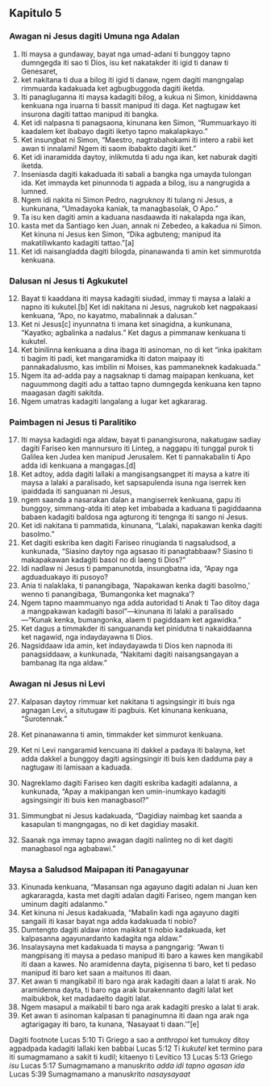 Kapitulo 5
----------

### Awagan ni Jesus dagiti Umuna nga Adalan

1. Iti maysa a gundaway, bayat nga umad-adani ti bunggoy tapno dumngegda iti sao ti Dios, isu ket nakatakder iti igid ti danaw ti Genesaret,
2. ket nakitana ti dua a bilog iti igid ti danaw, ngem dagiti mangngalap rimmuarda kadakuada ket agbugbuggoda dagiti iketda.
3. Iti panagluganna iti maysa kadagiti bilog, a kukua ni Simon, kiniddawna kenkuana nga iruarna ti bassit manipud iti daga. Ket nagtugaw ket insurona dagiti tattao manipud iti bangka.
4. Ket idi nalpasna ti panagsaona, kinunana ken Simon, “Rummuarkayo iti kaadalem ket ibabayo dagiti iketyo tapno makalapkayo.”
5. Ket insungbat ni Simon, “Maestro, nagtrabahokami iti intero a rabii ket awan ti innalami! Ngem iti saom ibabakto dagiti iket.”
6. Ket idi inaramidda daytoy, inlikmutda ti adu nga ikan, ket naburak dagiti iketda.
7. Inseniasda dagiti kakaduada iti sabali a bangka nga umayda tulongan ida. Ket immayda ket pinunnoda ti agpada a bilog, isu a nangrugida a lumned.
8. Ngem idi nakita ni Simon Pedro, nagruknoy iti tulang ni Jesus, a kunkunana, “Umadayoka kaniak, ta managbasolak, O Apo.”
9. Ta isu ken dagiti amin a kaduana nasdaawda iti nakalapda nga ikan,
10. kasta met da Santiago ken Juan, annak ni Zebedeo, a kakadua ni Simon. Ket kinuna ni Jesus ken Simon, “Dika agbuteng; manipud ita makatiliwkanto kadagiti tattao.”[a]
11. Ket idi naisangladda dagiti bilogda, pinanawanda ti amin ket simmurotda kenkuana.

### Dalusan ni Jesus ti Agkukutel

12. Bayat ti kaaddana iti maysa kadagiti siudad, immay ti maysa a lalaki a napno iti kukutel.[b] Ket idi nakitana ni Jesus, nagrukob ket nagpakaasi kenkuana, “Apo, no kayatmo, mabalinnak a dalusan.”
13. Ket ni Jesus[c] inyunnatna ti imana ket sinagidna, a kunkunana, “Kayatko; agbalinka a nadalus.” Ket dagus a pimmanaw kenkuana ti kukutel.
14. Ket binilinna kenkuana a dina ibaga iti asinoman, no di ket “inka ipakitam ti bagim iti padi, ket mangaramidka iti daton maipaay iti pannakadalusmo, kas imbilin ni Moises, kas pammaneknek kadakuada.”
15. Ngem ita ad-adda pay a nagsaknap ti damag maipapan kenkuana, ket naguummong dagiti adu a tattao tapno dumngegda kenkuana ken tapno maagasan dagiti sakitda.
16. Ngem umatras kadagiti langalang a lugar ket agkararag.

### Paimbagen ni Jesus ti Paralitiko

17. Iti maysa kadagidi nga aldaw, bayat ti panangisurona, nakatugaw sadiay dagiti Fariseo ken mannursuro iti Linteg, a naggapu iti tunggal purok ti Galilea ken Judea ken manipud Jerusalem. Ket ti pannakabalin ti Apo adda idi kenkuana a mangagas.[d]
18. Ket adtoy, adda dagiti lallaki a mangisangsangpet iti maysa a katre iti maysa a lalaki a paralisado, ket sapsapulenda isuna nga iserrek ken ipaiddada iti sanguanan ni Jesus,
19. ngem saanda a nasarakan dalan a mangiserrek kenkuana, gapu iti bunggoy, simmang-atda iti atep ket imbabada a kaduana ti pagiddaanna babaen kadagiti baldosa nga agturong iti tengnga iti sango ni Jesus.
20. Ket idi nakitana ti pammatida, kinunana, “Lalaki, napakawan kenka dagiti basolmo.”
21. Ket dagiti eskriba ken dagiti Fariseo rinugianda ti nagsaludsod, a kunkunada, “Siasino daytoy nga agsasao iti panagtabbaaw? Siasino ti makapakawan kadagiti basol no di laeng ti Dios?”
22. Idi nadlaw ni Jesus ti pampanunotda, insungbatna ida, “Apay nga agduaduakayo iti pusoyo?
23. Ania ti nalaklaka, ti panangibaga, ‘Napakawan kenka dagiti basolmo,’ wenno ti panangibaga, ‘Bumangonka ket magnaka’?
24. Ngem tapno maammuanyo nga adda autoridad ti Anak ti Tao ditoy daga a mangpakawan kadagiti basol”—kinunana iti lalaki a paralisado—“Kunak kenka, bumangonka, alaem ti pagiddaam ket agawidka.”
25. Ket dagus a timmakder iti sanguananda ket pinidutna ti nakaiddaanna ket nagawid, nga indaydayawna ti Dios.
26. Nagsiddaaw ida amin, ket indaydayawda ti Dios ken napnoda iti panagsiddaaw, a kunkunada, “Nakitami dagiti naisangsangayan a bambanag ita nga aldaw.”

### Awagan ni Jesus ni Levi

27. Kalpasan daytoy rimmuar ket nakitana ti agsingsingir iti buis nga agnagan Levi, a situtugaw iti pagbuis. Ket kinunana kenkuana, “Surotennak.”
28. Ket pinanawanna ti amin, timmakder ket simmurot kenkuana.

29. Ket ni Levi nangaramid kencuana iti dakkel a padaya iti balayna, ket adda dakkel a bunggoy dagiti agsingsingir iti buis ken dadduma pay a nagtugaw iti lamisaan a kaduada.
30. Nagreklamo dagiti Fariseo ken dagiti eskriba kadagiti adalanna, a kunkunada, “Apay a makipangan ken umin-inumkayo kadagiti agsingsingir iti buis ken managbasol?”
31. Simmungbat ni Jesus kadakuada, “Dagidiay naimbag ket saanda a kasapulan ti mangngagas, no di ket dagidiay masakit.
32. Saanak nga immay tapno awagan dagiti nalinteg no di ket dagiti managbasol nga agbabawi.”

### Maysa a Saludsod Maipapan iti Panagayunar

33. Kinunada kenkuana, “Masansan nga agayuno dagiti adalan ni Juan ken agkararagda, kasta met dagiti adalan dagiti Fariseo, ngem mangan ken uminum dagiti adalanmo.”
34. Ket kinuna ni Jesus kadakuada, “Mabalin kadi nga agayuno dagiti sangaili iti kasar bayat nga adda kadakuada ti nobio?
35. Dumtengto dagiti aldaw inton maikkat ti nobio kadakuada, ket kalpasanna agayunardanto kadagita nga aldaw.”
36. Insalaysayna met kadakuada ti maysa a pangngarig: “Awan ti mangpisang iti maysa a pedaso manipud iti baro a kawes ken mangikabil iti daan a kawes. No aramidenna dayta, pigisenna ti baro, ket ti pedaso manipud iti baro ket saan a maitunos iti daan.
37. Ket awan ti mangikabil iti baro nga arak kadagiti daan a lalat ti arak. No aramidenna dayta, ti baro nga arak burakennanto dagiti lalat ket maibukbok, ket madadaelto dagiti lalat.
38. Ngem masapul a maikabil ti baro nga arak kadagiti presko a lalat ti arak.
39. Ket awan ti asinoman kalpasan ti panaginumna iti daan nga arak nga agtarigagay iti baro, ta kunana, ‘Nasayaat ti daan.’”[e]

Dagiti footnote
Lucas 5:10 Ti Griego a sao a *anthropoi* ket tumukoy ditoy agpadpada kadagiti lallaki ken babbai
Lucas 5:12 Ti *kukutel* ket termino para iti sumagmamano a sakit ti kudil; kitaenyo ti Levitico 13
Lucas 5:13 Griego *isu*
Lucas 5:17 Sumagmamano a manuskrito *adda idi tapno agasan ida*
Lucas 5:39 Sumagmamano a manuskrito *nasaysayaat*